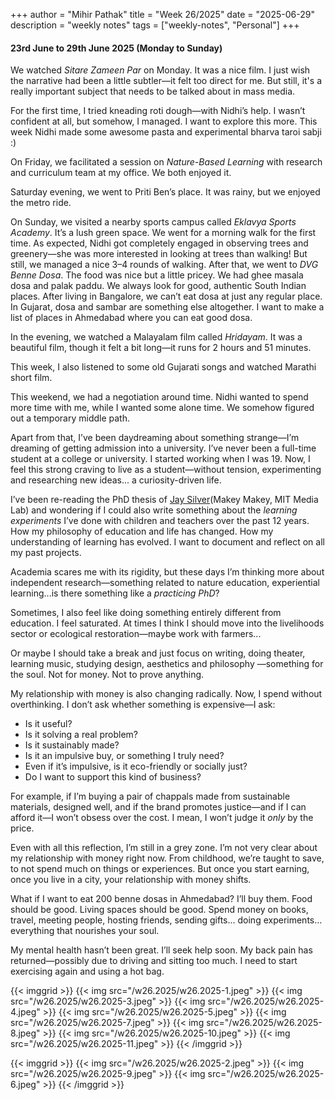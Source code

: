 +++
author = "Mihir Pathak"
title = "Week 26/2025"
date = "2025-06-29"
description = "weekly notes"
tags = ["weekly-notes", "Personal"]
+++

#### 23rd June to 29th June 2025 (Monday to Sunday)

We watched *Sitare Zameen Par* on Monday. It was a nice film. I just wish the narrative had been a little subtler—it felt too direct for me. But still, it's a really important subject that needs to be talked about in mass media.

For the first time, I tried kneading roti dough—with Nidhi’s help. I wasn’t confident at all, but somehow, I managed. I want to explore this more. This week Nidhi made some awesome pasta and experimental bharva taroi sabji :)

On Friday, we facilitated a session on *Nature-Based Learning* with research and curriculum team at my office. We both enjoyed it.

Saturday evening, we went to Priti Ben’s place. It was rainy, but we enjoyed the metro ride.

On Sunday, we visited a nearby sports campus called *Eklavya Sports Academy*. It’s a lush green space. We went for a morning walk for the first time. As expected, Nidhi got completely engaged in observing trees and greenery—she was more interested in looking at trees than walking! But still, we managed a nice 3–4 rounds of walking. After that, we went to *DVG Benne Dosa*. The food was nice but a little pricey. We had ghee masala dosa and palak paddu. We always look for good, authentic South Indian places. After living in Bangalore, we can’t eat dosa at just any regular place. In Gujarat, dosa and sambar are something else altogether. I want to make a list of places in Ahmedabad where you can eat good dosa.

In the evening, we watched a Malayalam film called *Hridayam*. It was a beautiful film, though it felt a bit long—it runs for 2 hours and 51 minutes.

This week, I also listened to some old Gujarati songs and watched Marathi short film.

This weekend, we had a negotiation around time. Nidhi wanted to spend more time with me, while I wanted some alone time. We somehow figured out a temporary middle path.

Apart from that, I’ve been daydreaming about something strange—I’m dreaming of getting admission into a university. I’ve never been a full-time student at a college or university. I started working when I was 19. Now, I feel this strong craving to live as a student—without tension, experimenting and researching new ideas... a curiosity-driven life.

I’ve been re-reading the PhD thesis of [Jay Silver](https://1derful.org/)(Makey Makey, MIT Media Lab) and wondering if I could also write something about the *learning experiments* I’ve done with children and teachers over the past 12 years. How my philosophy of education and life has changed. How my understanding of learning has evolved. I want to document and reflect on all my past projects.

Academia scares me with its rigidity, but these days I’m thinking more about independent research—something related to nature education, experiential learning...is there something like a *practicing PhD*?

Sometimes, I also feel like doing something entirely different from education. I feel saturated. At times I think I should move into the livelihoods sector or ecological restoration—maybe work with farmers...

Or maybe I should take a break and just focus on writing, doing theater, learning music, studying design, aesthetics and philosophy —something for the soul. Not for money. Not to prove anything.

My relationship with money is also changing radically. Now, I spend without overthinking. I don’t ask whether something is expensive—I ask:

* Is it useful?
* Is it solving a real problem?
* Is it sustainably made?
* Is it an impulsive buy, or something I truly need?
* Even if it’s impulsive, is it eco-friendly or socially just?
* Do I want to support this kind of business?

For example, if I’m buying a pair of chappals made from sustainable materials, designed well, and if the brand promotes justice—and if I can afford it—I won’t obsess over the cost. I mean, I won’t judge it *only* by the price.

Even with all this reflection, I’m still in a grey zone. I’m not very clear about my relationship with money right now. From childhood, we’re taught to save, to not spend much on things or experiences. But once you start earning, once you live in a city, your relationship with money shifts.

What if I want to eat 200 benne dosas in Ahmedabad? I’ll buy them. Food should be good. Living spaces should be good. Spend money on books, travel, meeting people, hosting friends, sending gifts... doing experiments... everything that nourishes your soul.

My mental health hasn’t been great. I’ll seek help soon.
My back pain has returned—possibly due to driving and sitting too much. I need to start exercising again and using a hot bag.


{{< imggrid >}}
{{< img src="/w26.2025/w26.2025-1.jpeg" >}}
{{< img src="/w26.2025/w26.2025-3.jpeg" >}}
{{< img src="/w26.2025/w26.2025-4.jpeg" >}}
{{< img src="/w26.2025/w26.2025-5.jpeg" >}}
{{< img src="/w26.2025/w26.2025-7.jpeg" >}}
{{< img src="/w26.2025/w26.2025-8.jpeg" >}}
{{< img src="/w26.2025/w26.2025-10.jpeg" >}}
{{< img src="/w26.2025/w26.2025-11.jpeg" >}}
{{< /imggrid >}}

{{< imggrid >}}
{{< img src="/w26.2025/w26.2025-2.jpeg" >}}
{{< img src="/w26.2025/w26.2025-9.jpeg" >}}
{{< img src="/w26.2025/w26.2025-6.jpeg" >}}
{{< /imggrid >}}
